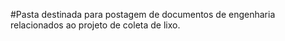 #Pasta destinada para postagem de documentos de engenharia relacionados ao projeto de coleta de lixo.